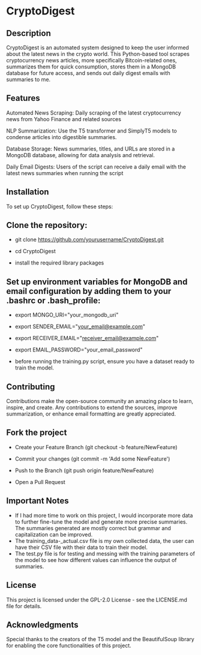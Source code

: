 # CryptoDigest

## Description

CryptoDigest is an automated system designed to keep the user informed about the latest news in the crypto world. This Python-based tool scrapes cryptocurrency news articles, more specifically Bitcoin-related ones, summarizes them for quick consumption, stores them in a MongoDB database for future access, and sends out daily digest emails with summaries to me.

## Features

Automated News Scraping: Daily scraping of the latest cryptocurrency news from Yahoo Finance and related sources

NLP Summarization: Use the T5 transformer and SimplyT5 models to condense articles into digestible summaries.

Database Storage: News summaries, titles, and URLs are stored in a MongoDB database, allowing for data analysis and retrieval.

Daily Email Digests: Users of the script can receive a daily email with the latest news summaries when running the script

## Installation

To set up CryptoDigest, follow these steps:

## Clone the repository:

- git clone https://github.com/yourusername/CryptoDigest.git

- cd CryptoDigest

- install the required library packages

## Set up environment variables for MongoDB and email configuration by adding them to your .bashrc or .bash_profile:

- export MONGO_URI="your_mongodb_uri"

- export SENDER_EMAIL="your_email@example.com"

- export RECEIVER_EMAIL="receiver_email@example.com"

- export EMAIL_PASSWORD="your_email_password"

- before running the training.py script, ensure you have a dataset ready to train the model.

## Contributing

Contributions make the open-source community an amazing place to learn, inspire, and create. Any contributions to extend the sources, improve summarization, or enhance email formatting are greatly appreciated.

## Fork the project

- Create your Feature Branch (git checkout -b feature/NewFeature)

- Commit your changes (git commit -m 'Add some NewFeature')

- Push to the Branch (git push origin feature/NewFeature)

- Open a Pull Request

## Important Notes

- If I had more time to work on this project, I would incorporate more data to further fine-tune the model and generate more precise summaries. The summaries generated are mostly correct but grammar and capitalization can be improved.
- The training_data-_actual.csv file is my own collected data, the user can have their CSV file with their data to train their model.
- The test.py file is for testing and messing with the training parameters of the model to see how different values can influence the output of summaries.

## License

This project is licensed under the GPL-2.0 License - see the LICENSE.md file for details.

## Acknowledgments

Special thanks to the creators of the T5 model and the BeautifulSoup library for enabling the core functionalities of this project.
